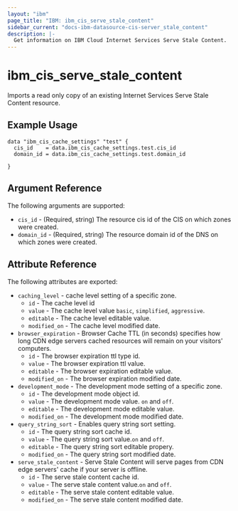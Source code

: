 ```yaml
---
layout: "ibm"
page_title: "IBM: ibm_cis_serve_stale_content"
sidebar_current: "docs-ibm-datasource-cis-server_stale_content"
description: |-
  Get information on IBM Cloud Internet Services Serve Stale Content.
---
```


# ibm_cis_serve_stale_content

Imports a read only copy of an existing Internet Services Serve Stale Content resource.

## Example Usage

```hcl
data "ibm_cis_cache_settings" "test" {
  cis_id    = data.ibm_cis_cache_settings.test.cis_id
  domain_id = data.ibm_cis_cache_settings.test.domain_id

}
```
## Argument Reference

The following arguments are supported:

- `cis_id` - (Required, string) The resource cis id of the CIS on which zones were created.
- `domain_id` - (Required, string) The resource domain id of the DNS on which zones were created.

## Attribute Reference

The following attributes are exported:

- `caching_level` - cache level setting of a specific zone.
    - `id` - The cache level id 
    - `value` - The cache level value `basic`, `simplified`, `aggressive`.
    - `editable` - The cache level editable value.
    - `modified_on` - The cache level modified date.
- `browser_expiration` - Browser Cache TTL (in seconds) specifies how long CDN edge servers cached resources will remain on your visitors' computers.
    - `id` - The browser expiration ttl type id.
    - `value` - The browser expiration ttl value.
    - `editable` - The browser expiration editable value.
    - `modified_on` - The browser expiration modified date. 
- `development_mode` -  The development mode setting of a specific zone. 
    - `id` - The development mode object id.
    - `value` - The development mode value. `on` and `off`.
    - `editable` - The development mode  editable value. 
    - `modified_on` - The development mode modified date.
- `query_string_sort` -  Enables query string sort setting.
    - `id` - The query string sort cache id.
    - `value` - The query string sort value.`on` and `off`.
    - `editable` - The query string sort editable propery. 
    - `modified_on` - The query string sort modified date.
- `serve_stale_content` -  Serve Stale Content will serve pages from CDN edge servers' cache if your server is offline.
    - `id` - The serve stale content cache id.
    - `value` - The serve stale content value.`on` and `off`.
    - `editable` - The serve stale content editable value. 
    - `modified_on` - The serve stale content modified date.

